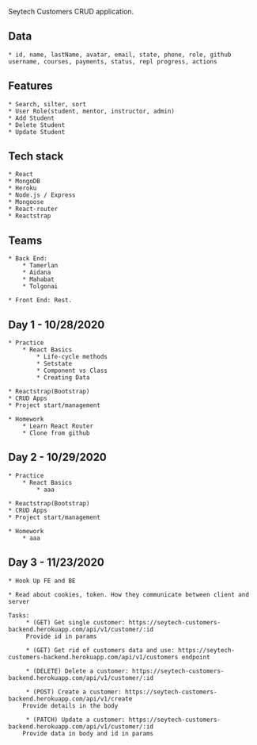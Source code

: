 Seytech Customers CRUD application.

## Data
    * id, name, lastName, avatar, email, state, phone, role, github username, courses, payments, status, repl progress, actions

## Features
    * Search, silter, sort
    * User Role(student, mentor, instructor, admin)
    * Add Student
    * Delete Student
    * Update Student

## Tech stack
    * React
    * MongoDB
    * Heroku
    * Node.js / Express
    * Mongoose
    * React-router
    * Reactstrap


## Teams
    * Back End:
        * Tamerlan
        * Aidana
        * Mahabat
        * Tolgonai

    * Front End: Rest.

## Day 1 - 10/28/2020
    * Practice
        * React Basics 
            * Life-cycle methods
            * Setstate
            * Component vs Class
            * Creating Data
    
    * Reactstrap(Bootstrap)
    * CRUD Apps
    * Project start/management

    * Homework
        * Learn React Router
        * Clone from github
 

## Day 2 - 10/29/2020
    * Practice
        * React Basics 
            * aaa
    
    * Reactstrap(Bootstrap)
    * CRUD Apps
    * Project start/management

    * Homework
        * aaa


## Day 3 - 11/23/2020
    * Hook Up FE and BE

    * Read about cookies, token. How they communicate between client and server
    
    Tasks:
         * (GET) Get single customer: https://seytech-customers-backend.herokuapp.com/api/v1/customer/:id 
         Provide id in params

         * (GET) Get rid of customers data and use: https://seytech-customers-backend.herokuapp.com/api/v1/customers endpoint

         * (DELETE) Delete a customer: https://seytech-customers-backend.herokuapp.com/api/v1/customer/:id

         * (POST) Create a customer: https://seytech-customers-backend.herokuapp.com/api/v1/create
        Provide details in the body
        
         * (PATCH) Update a customer: https://seytech-customers-backend.herokuapp.com/api/v1/customer/:id
        Provide data in body and id in params
 